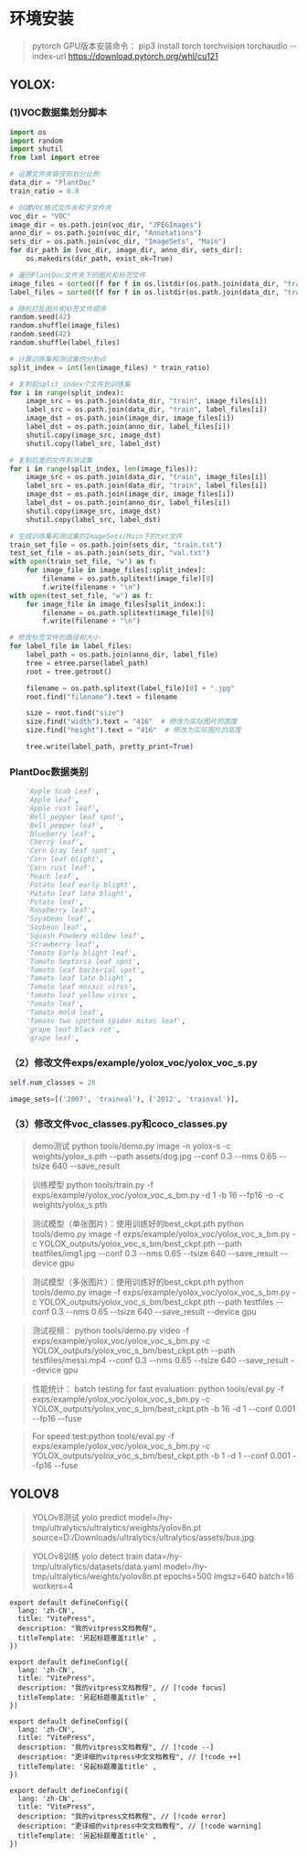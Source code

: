 # 环境安装

> pytorch GPU版本安装命令：
> pip3 install torch torchvision torchaudio --index-url https://download.pytorch.org/whl/cu121

## YOLOX:

### (1)VOC数据集划分脚本

```python
import os
import random
import shutil
from lxml import etree

# 设置文件夹路径和划分比例
data_dir = "PlantDoc"
train_ratio = 0.8

# 创建VOC格式文件夹和子文件夹
voc_dir = "VOC"
image_dir = os.path.join(voc_dir, "JPEGImages")
anno_dir = os.path.join(voc_dir, "Annotations")
sets_dir = os.path.join(voc_dir, "ImageSets", "Main")
for dir_path in [voc_dir, image_dir, anno_dir, sets_dir]:
    os.makedirs(dir_path, exist_ok=True)

# 遍历PlantDoc文件夹下的图片和标签文件
image_files = sorted([f for f in os.listdir(os.path.join(data_dir, "train")) if f.endswith(".jpg")])
label_files = sorted([f for f in os.listdir(os.path.join(data_dir, "train")) if f.endswith(".xml")])

# 随机打乱图片和标签文件顺序
random.seed(42)
random.shuffle(image_files)
random.seed(42)
random.shuffle(label_files)

# 计算训练集和测试集的分割点
split_index = int(len(image_files) * train_ratio)

# 复制前split_index个文件到训练集
for i in range(split_index):
    image_src = os.path.join(data_dir, "train", image_files[i])
    label_src = os.path.join(data_dir, "train", label_files[i])
    image_dst = os.path.join(image_dir, image_files[i])
    label_dst = os.path.join(anno_dir, label_files[i])
    shutil.copy(image_src, image_dst)
    shutil.copy(label_src, label_dst)

# 复制后面的文件到测试集
for i in range(split_index, len(image_files)):
    image_src = os.path.join(data_dir, "train", image_files[i])
    label_src = os.path.join(data_dir, "train", label_files[i])
    image_dst = os.path.join(image_dir, image_files[i])
    label_dst = os.path.join(anno_dir, label_files[i])
    shutil.copy(image_src, image_dst)
    shutil.copy(label_src, label_dst)

# 生成训练集和测试集的ImageSets/Main下的txt文件
train_set_file = os.path.join(sets_dir, "train.txt")
test_set_file = os.path.join(sets_dir, "val.txt")
with open(train_set_file, "w") as f:
    for image_file in image_files[:split_index]:
        filename = os.path.splitext(image_file)[0]
        f.write(filename + "\n")
with open(test_set_file, "w") as f:
    for image_file in image_files[split_index:]:
        filename = os.path.splitext(image_file)[0]
        f.write(filename + "\n")

# 修改标签文件的路径和大小
for label_file in label_files:
    label_path = os.path.join(anno_dir, label_file)
    tree = etree.parse(label_path)
    root = tree.getroot()

    filename = os.path.splitext(label_file)[0] + ".jpg"
    root.find("filename").text = filename

    size = root.find("size")
    size.find("width").text = "416"  # 修改为实际图片的宽度
    size.find("height").text = "416"  # 修改为实际图片的高度

    tree.write(label_path, pretty_print=True)

```



### PlantDoc数据类别

```python
    'Apple Scab Leaf',
    'Apple leaf',
    'Apple rust leaf',
    'Bell_pepper leaf spot',
    'Bell_pepper leaf',
    'Blueberry leaf',
    'Cherry leaf',
    'Corn Gray leaf spot',
    'Corn leaf blight',
    'Corn rust leaf',
    'Peach leaf',
    'Potato leaf early blight',
    'Potato leaf late blight',
    'Potato leaf',
    'Raspberry leaf', 
    'Soyabean leaf', 
    'Soybean leaf', 
    'Squash Powdery mildew leaf',
    'Strawberry leaf',
    'Tomato Early blight leaf',
    'Tomato Septoria leaf spot',
    'Tomato leaf bacterial spot',
    'Tomato leaf late blight',
    'Tomato leaf mosaic virus', 
    'Tomato leaf yellow virus',
    'Tomato leaf', 
    'Tomato mold leaf',
    'Tomato two spotted spider mites leaf', 
    'grape leaf black rot',
    'grape leaf',
```



### （2）修改文件exps/example/yolox_voc/yolox_voc_s.py

```python
self.num_classes = 20
```

```py
image_sets=[('2007', 'trainval'), ('2012', 'trainval')],
```



### （3）修改文件voc_classes.py和coco_classes.py



> demo测试
> python tools/demo.py image -n yolox-s -c weights/yolox_s.pth --path assets/dog.jpg --conf 0.3 --nms 0.65 --tsize 640 --save_result





> 训练模型
> python tools/train.py -f exps/example/yolox_voc/yolox_voc_s_bm.py -d 1 -b 16 --fp16 -o -c weights/yolox_s.pth





> 测试模型（单张图片）：使用训练好的best_ckpt.pth
> python tools/demo.py image -f exps/example/yolox_voc/yolox_voc_s_bm.py -c YOLOX_outputs/yolox_voc_s_bm/best_ckpt.pth --path testfiles/img1.jpg --conf 0.3 --nms 0.65 --tsize 640 --save_result --device gpu





> 测试模型（多张图片）：使用训练好的best_ckpt.pth
> python tools/demo.py image -f exps/example/yolox_voc/yolox_voc_s_bm.py -c YOLOX_outputs/yolox_voc_s_bm/best_ckpt.pth --path testfiles --conf 0.3 --nms 0.65 --tsize 640 --save_result --device gpu





> 测试视频：
> python tools/demo.py video -f exps/example/yolox_voc/yolox_voc_s_bm.py -c YOLOX_outputs/yolox_voc_s_bm/best_ckpt.pth --path testfiles/messi.mp4 --conf 0.3 --nms 0.65 --tsize 640 --save_result --device gpu





> 性能统计：
> batch testing for fast evaluation:
> python tools/eval.py -f exps/example/yolox_voc/yolox_voc_s_bm.py -c YOLOX_outputs/yolox_voc_s_bm/best_ckpt.pth -b 16 -d 1 --conf 0.001 --fp16 --fuse





> For speed test:python tools/eval.py -f exps/example/yolox_voc/yolox_voc_s_bm.py -c YOLOX_outputs/yolox_voc_s_bm/best_ckpt.pth -b 1 -d 1 --conf 0.001 --fp16 --fuse







## YOLOV8

> YOLOv8测试
> yolo predict model=/hy-tmp/ultralytics/ultralytics/weights/yolov8n.pt source=D:/Downloads/ultralytics/ultralytics/assets/bus.jpg



> YOLOv8训练
> yolo detect train data=/hy-tmp/ultralytics/datasets/data.yaml model=/hy-tmp/ultralytics/weights/yolov8n.pt epochs=500 imgsz=640 batch=16 workers=4



```ts{2-3,5}
export default defineConfig({
  lang: 'zh-CN',
  title: "VitePress",
  description: "我的vitpress文档教程",
  titleTemplate: '另起标题覆盖title' ,
})
```



```ts{4}
export default defineConfig({
  lang: 'zh-CN',
  title: "VitePress",
  description: "我的vitpress文档教程", // [!code focus]
  titleTemplate: '另起标题覆盖title' ,
})
```

```ts{4-5}
export default defineConfig({
  lang: 'zh-CN', 
  title: "VitePress", 
  description: "我的vitpress文档教程", // [!code --]
  description: "更详细的vitpress中文文档教程", // [!code ++]
  titleTemplate: '另起标题覆盖title' ,
})
```

```ts{4-5}
export default defineConfig({
  lang: 'zh-CN', 
  title: "VitePress", 
  description: "我的vitpress文档教程", // [!code error]
  description: "更详细的vitpress中文文档教程", // [!code warning]
  titleTemplate: '另起标题覆盖title' ,
})

```

